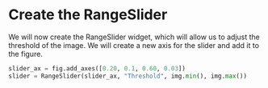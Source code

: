# Create the RangeSlider

We will now create the RangeSlider widget, which will allow us to adjust the threshold of the image. We will create a new axis for the slider and add it to the figure.

```python
slider_ax = fig.add_axes([0.20, 0.1, 0.60, 0.03])
slider = RangeSlider(slider_ax, "Threshold", img.min(), img.max())
```
